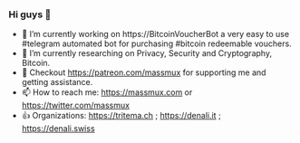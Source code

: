 ### Hi guys 👋


- 🔭 I’m currently working on https://BitcoinVoucherBot a very easy to use #telegram automated bot for purchasing #bitcoin redeemable vouchers. 
- 🌱 I’m currently researching on Privacy, Security and Cryptography, Bitcoin.
- 👯 Checkout https://patreon.com/massmux for supporting me and getting assistance.
- 📫 How to reach me: https://massmux.com or https://twitter.com/massmux
- 👍 Organizations: https://tritema.ch ; https://denali.it ; https://denali.swiss

